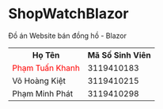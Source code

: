 # ShopWatchBlazor
Đồ án Website bán đồng hồ - Blazor
<table>
  <tr>
    <th>Họ Tên</th>
    <th>Mã Số Sinh Viên</th>
  
  </tr>
  <tr>
    <td style="color : red">Phạm Tuấn Khanh</td>
    <td>3119410183</td>
   
  </tr>
  <tr>
    <td>Võ Hoàng Kiệt</td>
    <td>3119410215</td>
    
  </tr>
   <tr>
    <td> Phạm Minh Phát </td>
    <td>3119410298</td>
    
  </tr>
  
</table>
